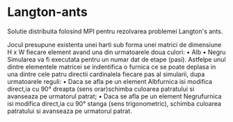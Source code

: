 # Langton-ants

Solutie distribuita folosind MPI pentru rezolvarea problemei Langton's ants.


Jocul presupune existenta unei harti sub forma unei matrici de dimensiune H x W fiecare element avand
una din urmatoarele doua culori:
• Alb
• Negru
Simularea va fi executata pentru un numar dat de etape (pasi). Astfelpe unul dintre elementele matricei
se indentifica o furnica ce se poate deplasa in una dintre cele patru directii cardinalela fiecare pas al simularii,
dupa urmatoarele reguli:
• Daca se afla pe un element Albfurnica isi modifica direct,ia cu 90° dreapta (sens orar)schimba
culoarea patratului si avanseaza pe urmatorul patrat;
• Daca se afla pe un element Negrufurnica isi modifica direct,ia cu 90° stanga (sens trigonometric),
schimba culoarea patratului si avanseaza pe urmatorul patrat.
